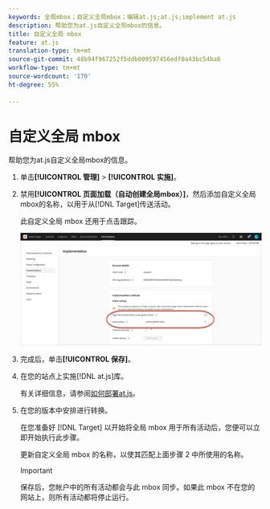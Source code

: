 ```yaml
---
keywords: 全局mbox；自定义全局mbox；编辑at.js;at.js;implement at.js
description: 帮助您为at.js自定义全局mbox的信息。
title: 自定义全局 mbox
feature: at.js
translation-type: tm+mt
source-git-commit: 48b94f967252f5ddb009597456edf0a43bc54ba6
workflow-type: tm+mt
source-wordcount: '170'
ht-degree: 55%

---
```



# 自定义全局 mbox

帮助您为at.js自定义全局mbox的信息。

1. 单击&#x200B;**[!UICONTROL 管理]** > **[!UICONTROL 实施]**。

1. 禁用&#x200B;**[!UICONTROL 页面加载（自动创建全局mbox）]**，然后添加自定义全局mbox的名称，以用于从[!DNL Target]传送活动。

   此自定义全局 mbox 还用于点击跟踪。

   ![custom-global-mbox](/help/c-implementing-target/c-implementing-target-for-client-side-web/t-mbox-download/c-understanding-global-mbox/assets/custom-global-mbox.png)

1. 完成后，单击&#x200B;**[!UICONTROL 保存]**。

1. 在您的站点上实施[!DNL at.js]库。

   有关详细信息，请参阅[如何部署at.js](/help/c-implementing-target/c-implementing-target-for-client-side-web/how-to-deployatjs/how-to-deployatjs.md)。

1. 在您的版本中安排进行转换。

   在您准备好 [!DNL Target] 以开始将全局 mbox 用于所有活动后，您便可以立即开始执行此步骤。

   更新自定义全局 mbox 的名称，以使其匹配上面步骤 2 中所使用的名称。

   >[!IMPORTANT]
   >
   >保存后，您帐户中的所有活动都会与此 mbox 同步。如果此 mbox 不在您的网站上，则所有活动都将停止运行。

